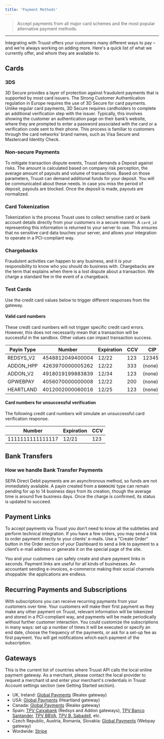 ```yaml
---
title: 'Payment Methods'
---
```


> Accept payments from all major card schemes and the most popular alternative payment methods.

---

Integrating with Truust offers your customers many different ways to pay – and we’re always working on adding more. Here's a quick list of what we currently offer, and whom they are available to.

## Cards

### 3DS

3D Secure provides a layer of protection against fraudulent payments that is supported by most card issuers. The Strong Customer Authentication regulation in Europe requires the use of 3D Secure for card payments. Unlike regular card payments, 3D Secure requires cardholders to complete an additional verification step with the issuer. Typically, this involves showing the customer an authentication page on their bank’s website, where they are prompted to enter a password associated with the card or a verification code sent to their phone. This process is familiar to customers through the card networks’ brand names, such as Visa Secure and Mastercard Identity Check.

### Non-secure Payments

To mitigate transaction dispute events, Truust demands a Deposit against risks. The amount is calculated based on company risk perception, the average amount of payouts and volume of transactions. Based on those parameters, Truust can demand additional funds for your deposit. You will be communicated about these needs. In case you miss the period of deposit, payouts are blocked. Once the deposit is made, payouts are normalized.

### Card Tokenization

Tokenization is the process Truust uses to collect sensitive card or bank account details directly from your customers in a secure manner. A `card_id` representing this information is returned to your server to use. This ensures that no sensitive card data touches your server, and allows your integration to operate in a PCI-compliant way.

### Chargebacks

Fraudulent activities can happen to any business, and it is your responsibility to know who you should do business with. Chargebacks are the term that explains when there is a lost dispute about a transaction. We charge a standard fee in the event of a chargeback.

### Test Cards

Use the credit card values below to trigger different responses from the gateway.

#### Valid card numbers

These credit card numbers will not trigger specific credit card errors. However, this does not necessarily mean that a transaction will be successful in the sandbox. Other values can impact transaction success.

| Payin Type | Number           | Expiration | CCV | CIP    |
| ---------- | ---------------- | ---------- | --- | ------ |
| REDSYS_V2  | 4548812049400004 | 12/22      | 123 | 123456 |
| ADDON_HPP  | 4263970000005262 | 12/22      | 333 | (none) |
| ADDON_V2   | 4918019199883839 | 12/34      | 123 | (none) |
| GPWEBPAY   | 4056070000000008 | 12/22      | 200 | (none) |
| HEARTLAND  | 4012002000060016 | 12/25      | 123 | (none) |

#### Card numbers for unsuccessful verification

The following credit card numbers will simulate an unsuccessful card verification response.

| Number           | Expiration | CCV |
| ---------------- | ---------- | --- |
| 1111111111111117 | 12/21      | 123 |

## Bank Transfers

### How we handle Bank Transfer Payments

SEPA Direct Debit payments are an asynchronous method, so funds are not immediately available. A payin created from a `BANKWIRE` type can remain pending for up to 14 business days from its creation, though the average time is around five business days. Once the charge is confirmed, its status is updated to succeed.

## Payment Links

To accept payments via Truust you don’t need to know all the subtleties and perform technical integration. If you have a few orders, you may send a link to order payment directly to your clients’ e-mails. Use a "Create Order" button in the Order section of your Dashboard to send a link to payment to a client’s e-mail address or generate it on the special page of the site.

You and your customers can safely create and share payment links in seconds. Payment links are useful for all kinds of businesses. An accountant sending e-invoices, e-commerce making their social channels shoppable: the applications are endless.

## Recurring Payments and Subscriptions

With subscriptions you can receive recurring payments from your customers over time. Your customers will make their first payment as they make any other payment on Truust, relevant information will be tokenized and stored in a PCI-compliant way, and payments will be made periodically without further customer interaction. You could customize the subscriptions in many ways: set up a number of times it will be executed or specify an end date, choose the frequency of the payments, or ask for a set-up fee as first payment. You will get notifications which each payment of the subscription.

## Gateways

This is the current list of countries where Truust API calls the local online payment gateway. As a merchant, please contact the local provider to request a merchant id and enter your merchant's credentials in Truust Account settings section (see Getting Started section).

- UK, Ireland: [Global Payments](https://www.globalpaymentsinc.com/en-gb/accept-payments/online) (Realex gateway)
- USA: [Global Payments](https://www.heartlandpaymentsystems.com/products/payment/online-payments) (Heartland gateway)
- Canada: [Global Payments](https://www.globalpaymentsinc.com/en-ca) (Realex gateway)
- Spain: [TPV Caixabank](https://www.comerciaglobalpayments.com/index_es.html) (Redsys and Addon gateways), [TPV Banco Santander](https://www.bancosantander.es/en/empresas/cobros-pagos/cobros/tpv/tpv-virtual), [TPV BBVA](https://www.bbva.es/empresas/productos/tpv/tpv-virtual.html), [TPV B. Sabadell](https://www.bancsabadell.com/cs/Satellite/SabAtl/TPV-Virtual/1191332200922/es/), etc.
- Czech Republic, Austria, Romania, Slovakia: [Global Payments](https://www.globalpaymentsinc.com/en-cz) (Webpay gateway)
- Wordwide: [Stripe](https://stripe.com/)
